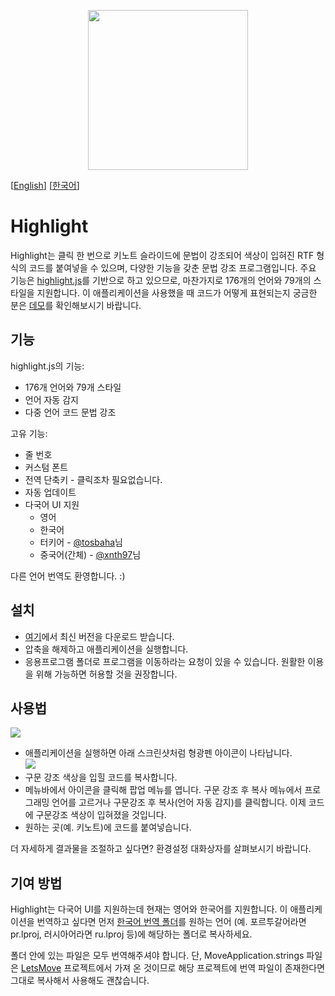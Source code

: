 <p align="center">
	<img src="https://user-images.githubusercontent.com/212034/28132290-577374c6-6777-11e7-9dd2-802606985c2b.png" width="256" height="256">
</p>

[[English](https://github.com/taggon/highlight/blob/master/README.md)]
[[한국어](https://github.com/taggon/highlight/blob/master/docs/README.ko.md)]

# Highlight

Highlight는 클릭 한 번으로 키노트 슬라이드에 문법이 강조되어 색상이 입혀진 RTF 형식의 코드를 붙여넣을 수 있으며, 다양한 기능을 갖춘 문법 강조 프로그램입니다.
주요 기능은 [highlight.js](https://highlightjs.org/)를 기반으로 하고 있으므로, 마찬가지로 176개의 언어와 79개의 스타일을 지원합니다.
이 애플리케이션을 사용했을 때 코드가 어떻게 표현되는지 궁금한 분은 [데모](https://highlightjs.org/static/demo/)를 확인해보시기 바랍니다.

## 기능

highlight.js의 기능:

* 176개 언어와 79개 스타일
* 언어 자동 감지
* 다중 언어 코드 문법 강조

고유 기능:

* 줄 번호
* 커스텀 폰트
* 전역 단축키 - 클릭조차 필요없습니다.
* 자동 업데이트
* 다국어 UI 지원
  * 영어
  * 한국어
  * 터키어 - [@tosbaha](https://github.com/tosbaha)님
  * 중국어(간체) - [@xnth97](https://github.com/xnth97)님

다른 언어 번역도 환영합니다. :)

## 설치

* [여기](https://github.com/taggon/highlight/releases)에서 최신 버전을 다운로드 받습니다.
* 압축을 해제하고 애플리케이션을 실행합니다.
* 응용프로그램 폴더로 프로그램을 이동하라는 요청이 있을 수 있습니다. 원활한 이용을 위해 가능하면 허용할 것을 권장합니다.

## 사용법

![](https://user-images.githubusercontent.com/212034/28166880-98238d06-6814-11e7-9418-83a286a8a67d.gif)

* 애플리케이션을 실행하면 아래 스크린샷처럼 형광펜 아이콘이 나타납니다.  
![](https://user-images.githubusercontent.com/212034/28166990-f05c99fe-6814-11e7-9ec8-c7569a20763d.png)
* 구문 강조 색상을 입힐 코드를 복사합니다.
* 메뉴바에서 아이콘을 클릭해 팝업 메뉴를 엽니다. 구문 강조 후 복사 메뉴에서 프로그래밍 언어를 고르거나 구문강조 후 복사(언어 자동 감지)를 클릭합니다. 이제 코드에 구문강조 색상이 입혀졌을 것입니다.
* 원하는 곳(예. 키노트)에 코드를 붙여넣습니다.

더 자세하게 결과물을 조절하고 싶다면? 환경설정 대화상자를 살펴보시기 바랍니다.

## 기여 방법

Highlight는 다국어 UI를 지원하는데 현재는 영어와 한국어를 지원합니다.
이 애플리케이션을 번역하고 싶다면 먼저
[한국어 번역 폴더](https://github.com/taggon/highlight/tree/master/Highlight/ko.lproj)를 원하는 언어
(예. 포르투갈어라면 pr.lproj, 러시아어라면 ru.lproj 등)에 해당하는 폴더로 복사하세요.

폴더 안에 있는 파일은 모두 번역해주셔야 합니다. 단, MoveApplication.strings 파일은 [LetsMove](https://github.com/potionfactory/LetsMove) 프로젝트에서 가져 온 것이므로 해당 프로젝트에 번역 파일이 존재한다면 그대로 복사해서 사용해도 괜찮습니다.
